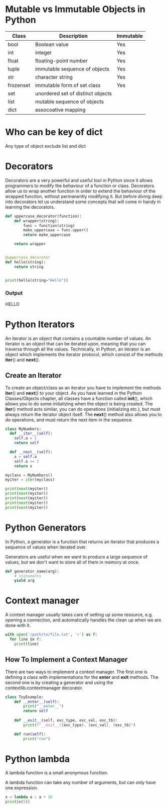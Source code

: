 # Mutable vs Immutable Objects in Python

|Class|Description| Immutable |
|-----|-----------|-------|
|bool| Boolean value| Yes   |
|int | integer | Yes |
|float| floating-point number| Yes |
|tuple| immutable sequence of objects| Yes|
|str| character string | Yes |
|frozenset| immutable form of set class | Yes |
| set | unordered set of distinct objects | |
| list| mutable sequence of objects | |
| dict | assocoative mapping | |

# Who can be key of dict

Any type of object exclude list and dict

# Decorators

Decorators are a very powerful and useful tool in Python since it allows programmers to modify the behaviour of a function or class. Decorators allow us to wrap another function in order to extend the behaviour of the wrapped function, without permanently modifying it. But before diving deep into decorators let us understand some concepts that will come in handy in learning the decorators.

```python
def uppercase_decorator(function):
    def wrapper(string):
        func = function(string)
        make_uppercase = func.upper()
        return make_uppercase

    return wrapper


@uppercase_decorator
def hello(string):
    return string


print(hello(string="Hello"))

```

### Output

HELLO

# Python Iterators

An iterator is an object that contains a countable number of values.
An iterator is an object that can be iterated upon, meaning that you can traverse through all the values.
Technically, in Python, an iterator is an object which implements the iterator protocol, which consist of the methods __iter__() and __next__().

## Create an Iterator

To create an object/class as an iterator you have to implement the methods __iter__() and __next__() to your object.
As you have learned in the Python Classes/Objects chapter, all classes have a function called __init__(), which allows you to do some initializing when the object is being created.
The __iter__() method acts similar, you can do operations (initializing etc.), but must always return the iterator object itself.
The __next__() method also allows you to do operations, and must return the next item in the sequence.

```python
class MyNumbers:
  def __iter__(self):
    self.a = 1
    return self

  def __next__(self):
    x = self.a
    self.a += 1
    return x

myclass = MyNumbers()
myiter = iter(myclass)

print(next(myiter))
print(next(myiter))
print(next(myiter))
print(next(myiter))
print(next(myiter)) 
```

# Python Generators

In Python, a generator is a function that returns an iterator that produces a sequence of values when iterated over.

Generators are useful when we want to produce a large sequence of values, but we don't want to store all of them in memory at once.

```python
def generator_name(arg):
    # statements
    yield arg
```

# Context manager

A context manager usually takes care of setting up some resource, e.g. opening a connection, and automatically handles the clean up when we are done with it.

```python
with open('/path/to/file.txt', 'r') as f:
  for line in f:
    print(line)
```

## How To Implement a Context Manager

There are two ways to implement a context manager. The first one is defining a class with implementations for the __enter__ and __exit__ methods. The second one is by creating a generator and using the contextlib.contextmanager decorator.

```python
class ToyExample:
    def __enter__(self):
        print("__enter__")
        return self
     
    def __exit__(self, exc_type, exc_val, exc_tb):
        print(f"__exit__({exc_type}, {exc_val}, {exc_tb}")

    def run(self):
        print("run")
```

# Python lambda



A lambda function is a small anonymous function.

A lambda function can take any number of arguments, but can only have one expression.
```python
x = lambda a : a + 10
print(x(5)) 
```